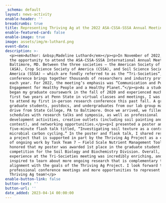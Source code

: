```yaml
---
_schema: default
layout: news-activity
enable-header: ''
breadcrumbs: true
title: Representing Thriving Ag at the 2022 ASA-CSSA-SSSA Annual Meeting
enable-featured-card: false
enable-image: true
image: assets/img/m-luthard.png
event-date:
description: >-
  <p><em>Author: &nbsp;Madeline Luthard</em></p><p>In November of 2022, I had
  the opportunity to attend the ASA-CSSA-SSSA International Annual Meeting in
  Baltimore, MD. Between the three societies – the American Society of Agronomy
  (ASA), Crop Science Society of America (CSSA), and Soil Science Society of
  America (SSSA) – which are fondly referred to as the “Tri-Societies”, this
  conference brings together thousands of researchers and industry professionals
  each year. For 2022, the meeting’s emphasis was “Communication and Public
  Engagement for Healthy People and a Healthy Planet.”</p><p>As a student who
  began my graduate coursework in the fall of 2020 and experienced much of my
  first two years at Penn State in virtual classes and meetings, I was thrilled
  to attend my first in-person research conference this past fall. A group of
  graduate students, postdocs, and undergraduates from our lab group made the
  drive from State College, PA to Baltimore. Once we arrived, we filled our
  schedules with research talks and symposia, as well as professional
  development activities, creative outlets (including soil painting and an art
  contest), and networking opportunities.</p><p>I presented a poster and
  five-minute flash talk titled, “Investigating soil texture as a control on
  microbial carbon cycling.” In the poster and flask talk, I shared results from
  a project that is supported in part by the Thriving Ag Project as a component
  of ongoing work by Task Team 7 – Field Scale Nutrient Management Tools. I was
  honored that my poster was awarded 1st place in the graduate student
  competition for the Soil Biology and Biochemistry Division. Overall, my
  experience at the Tri-Societies meeting was incredibly enriching, and I was
  inspired to learn about more ongoing research that is complementary to and in
  alignment with the goals of the Thriving Ag Project. I look forward to future
  professional conference meetings and more opportunities to represent the
  Thriving Ag team!</p>
enable-button-link: false
button-text: ''
button-url: ''
date_added: 2023-04-14 00:00:00
---
```

